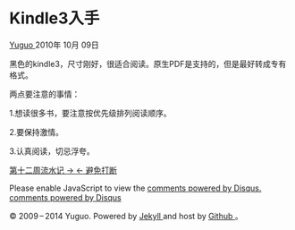 #  Kindle3入手

[ Yuguo ](http://yuguo.us) 2010年 10月 09日

黑色的kindle3，尺寸刚好，很适合阅读。原生PDF是支持的，但是最好转成专有格式。

两点要注意的事情：

1.想读很多书，要注意按优先级排列阅读顺序。

2.要保持激情。

3.认真阅读，切忌浮夸。

[ 第十二周流水记 → ](/weblog/week-12/) [ ← 避免打断 ](/weblog/avoid-interruption/)

Please enable JavaScript to view the [ comments powered by Disqus.
](http://disqus.com/?ref_noscript) [ comments powered by  Disqus
](http://disqus.com)

© 2009 – 2014 Yuguo. Powered by [ Jekyll ](https://github.com/mojombo/jekyll)
and host by [ Github ](https://github.com/yuguo) 。

